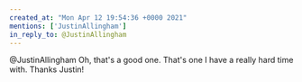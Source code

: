 ```yaml
---
created_at: "Mon Apr 12 19:54:36 +0000 2021"
mentions: ['JustinAllingham']
in_reply_to: @JustinAllingham
---
```


@JustinAllingham Oh, that's a good one. That's one I have a really hard time with. Thanks Justin!